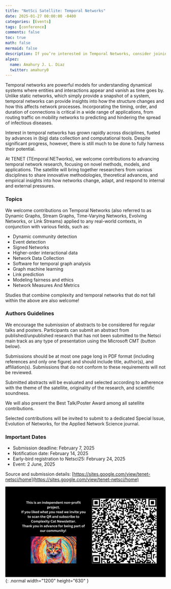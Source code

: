```yaml
---
title: "NetSci Satellite: Temporal Networks"
date: 2025-01-27 00:00:00 -0400
categories: [Events]
tags: [conference]
comments: false
toc: true
math: false
mermaid: false
description: If you’re interested in Temporal Networks, consider joining the TENET satellite in Maastricht! We accept one-page abstracts concerning all aspects of temporal network theory, as well as real-world applications.
alpez:
  name: Amahury J. L. Diaz
  twitter: amahury0
---
```

Temporal networks are powerful models for understanding dynamical systems where entities and interactions appear and vanish as time goes by. Unlike static networks, which simply provide a snapshot of a system, temporal networks can provide insights into how the structure changes and how this affects network processes. Incorporating the timing, order, and duration of connections is critical in a wide range of applications, from routing traffic on mobility networks to predicting and hindering the spread of infectious diseases. 

Interest in temporal networks has grown rapidly across disciplines, fueled by advances in (big) data collection and computational tools. Despite significant progress, however, there is still much to be done to fully harness their potential.

At TENET (TEmporal NETworks), we welcome contributions to advancing temporal network research, focusing on novel methods, models, and applications. The satellite will bring together researchers from various disciplines to share innovative methodologies, theoretical advances, and empirical insights into how networks change, adapt, and respond to internal and external pressures.

### Topics
We welcome contributions on Temporal Networks (also referred to as Dynamic Graphs, Stream Graphs, Time-Varying Networks, Evolving Networks, or Link Streams) applied to any real-world contexts, in conjunction with various fields, such as:
- Dynamic community detection
- Event detection
- Signed Networks
- Higher-order interactional data
- Network Data Collection
- Software for temporal graph analysis
- Graph machine learning
- Link prediction
- Modeling fairness and ethics
- Network Measures And Metrics

Studies that combine complexity and temporal networks that do not fall within the above are also welcome!

### Authors Guidelines
We encourage the submission of abstracts to be considered for regular talks and posters. Participants can submit an abstract from published/unpublished research that has not been submitted to the Netsci main track as any type of presentation using the Microsoft CMT (button below).  

Submissions should be at most one page long in PDF format (including references and only one figure) and should include title, author(s), and affiliation(s). Submissions that do not conform to these requirements will not be reviewed. 

Submitted abstracts will be evaluated and selected according to adherence with the theme of the satellite, originality of the research, and scientific soundness.

We will also present the Best Talk/Poster Award among all satellite contributions.

Selected contributions will be invited to submit to a dedicated Special Issue, Evolution of Networks, for the Applied Network Science journal.

### Important Dates
- Submission deadline: February 7, 2025
- Notification date: February 14, 2025
- Early-bird registration to Netsci25: February 24, 2025
- Event: 2 June, 2025

Source and submission details: [https://sites.google.com/view/tenet-netsci/home](https://sites.google.com/view/tenet-netsci/home)

![Desktop View](/assets/img/fix/complexity-cat-newsletter.png){: .normal width="1200" height="630" }
